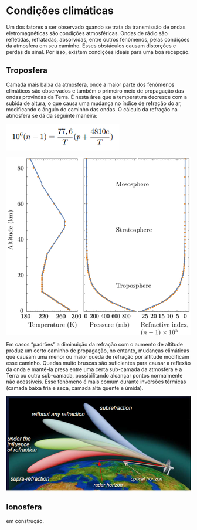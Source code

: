 # Condições climáticas

Um dos fatores a ser observado quando se trata da transmissão de ondas eletromagnéticas são condições atmosféricas. Ondas de rádio são refletidas, refratadas, absorvidas, entre outros fenômenos, pelas condições da atmosfera em seu caminho. Esses obstáculos causam distorções e perdas de sinal. Por isso, existem condições ideais para uma boa recepção.

## Troposfera

Camada mais baixa da atmosfera, onde a maior parte dos fenômenos climáticos são observados e também o primeiro meio  de  propagação das ondas provindas da Terra. É nesta área que a temperatura decresce com a subida de altura, o que causa uma mudança no índice de refração do ar, modificando o ângulo do caminho das ondas. O cálculo da refração na atmosfera se dá da seguinte maneira:

![imagem1_clima](./1_clima.png)

![imagem2_clima](./2_clima.png)

Em casos “padrões” a diminuição da refração com o aumento de altitude produz um certo caminho de propagação, no entanto, mudanças climáticas que causam uma menor ou maior queda de refração por altitude modificam esse caminho. Quedas muito bruscas são suficientes para causar a reflexão da onda e mantê-la presa entre uma certa sub-camada da atmosfera e a Terra ou outra sub-camada, possibilitando alcançar pontos normalmente não acessíveis. Esse fenômeno é mais comum durante inversões térmicas (camada baixa fria e seca, camada alta quente e úmida).

![imagem3_clima](./3_clima.png)

## Ionosfera

em construção.